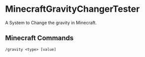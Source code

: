 # MinecraftGravityChangerTester
A System to Change the gravity in Minecraft.

## Minecraft Commands
`/gravity <type> [value]`
